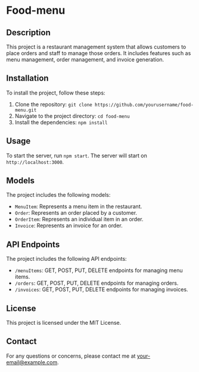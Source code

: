 # Food-menu

## Description

This project is a restaurant management system that allows customers to place orders and staff to manage those orders. It includes features such as menu management, order management, and invoice generation.

## Installation

To install the project, follow these steps:

1. Clone the repository: `git clone https://github.com/yourusername/food-menu.git`
2. Navigate to the project directory: `cd food-menu`
3. Install the dependencies: `npm install`

## Usage

To start the server, run `npm start`. The server will start on `http://localhost:3000`.

## Models

The project includes the following models:

- `MenuItem`: Represents a menu item in the restaurant.
- `Order`: Represents an order placed by a customer.
- `OrderItem`: Represents an individual item in an order.
- `Invoice`: Represents an invoice for an order.

## API Endpoints

The project includes the following API endpoints:

- `/menuItems`: GET, POST, PUT, DELETE endpoints for managing menu items.
- `/orders`: GET, POST, PUT, DELETE endpoints for managing orders.
- `/invoices`: GET, POST, PUT, DELETE endpoints for managing invoices.

## License

This project is licensed under the MIT License.

## Contact

For any questions or concerns, please contact me at your-email@example.com.
